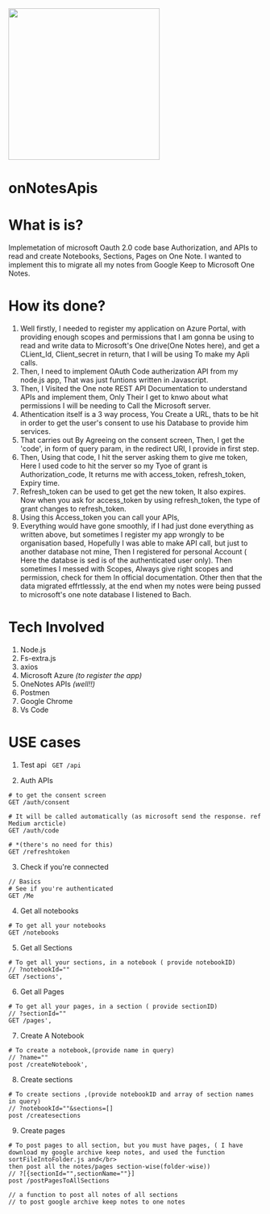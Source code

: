 
<img src="https://img.icons8.com/color/452/microsoft-onenote-2019.png" width="300">

# onNotesApis

# What is is?
Implemetation of microsoft Oauth 2.0 code base Authorization, and APIs to read and create Notebooks, Sections, Pages on One Note. I wanted to implement this to migrate all my notes from Google Keep to Microsoft One Notes.

# How its done?
1. Well firstly, I needed to register my application on Azure Portal, with providing enough scopes and permissions that I am gonna be using to read and write data to Microsoft's One drive(One Notes here), and get a CLient_Id, Client_secret in return, that I will be using To make my Apli calls.
2. Then, I need to implement OAuth Code autherization API from my node.js app, That was just funtions written in Javascript. 
3. Then, I Visited the One note REST API Documentation to understand APIs and implement them, Only Their I get to knwo about what permissions I will be needing to Call the Microsoft server.
4. Athentication itself is a 3  way process, You Create a URL, thats to be hit in order to get the user's consent to use his Database to provide him services.
5. That carries out By Agreeing on the consent screen, Then, I get the 'code', in form of query param, in the redirect URl, I provide in first step.
6. Then, Using that code, I hit the server asking them to give me token, Here I used code to hit the server so my Tyoe of grant is Authorization_code, It returns me with access_token, refresh_token, Expiry time.
7. Refresh_token can be used to get get the new token, It also expires. Now when you ask for access_token by using refresh_token, the type of grant changes to refresh_token.
8. Using this Access_token you can call your APIs, 
9. Everything would have gone smoothly, if I had just done everything as written above, but sometimes I register my app wrongly to be organisation based, Hopefully I was able to make API call, but just to another database not mine, Then I registered for personal Account ( Here the databse is sed is of the authenticated user only). Then sometimes I messed with Scopes, Always give right scopes and permission, check for them In official documentation. Other then that the data migrated effrtlesssly, at the end when my notes were being pussed to microsoft's one note database I listened to Bach.

# Tech Involved
1. Node.js
2. Fs-extra.js
3. axios
4. Microsoft Azure *(to register the app)*
5. OneNotes APIs *(well!!)*
6. Postmen
7. Google Chrome
8. Vs Code

# USE cases
1. Test api
``` GET /api```

2. Auth APIs
```
# to get the consent screen
GET /auth/consent

# It will be called automatically (as microsoft send the response. ref Medium arcticle)
GET /auth/code

# *(there's no need for this)
GET /refreshtoken
```

3. Check if you're connected
```
// Basics
# See if you're authenticated
GET /Me
```

4. Get all notebooks
```
# To get all your notebooks
GET /notebooks
```

5. Get all Sections
```
# To get all your sections, in a notebook ( provide notebookID)
// ?notebookId=""
GET /sections',
```

6. Get all Pages
```
# To get all your pages, in a section ( provide sectionID)
// ?sectionId=""
GET /pages',
```

7. Create A Notebook
```
# To create a notebook,(provide name in query)
// ?name=""
post /createNotebook',
```

8. Create sections
```
# To create sections ,(provide notebookID and array of section names in query)
// ?notebookId=""&sections=[] 
post /createsections
```

9. Create pages
```
# To post pages to all section, but you must have pages, ( I have download my google archive keep notes, and used the function sortFileIntoFolder.js and</br>
then post all the notes/pages section-wise(folder-wise))
// ?[{sectionId="",sectionName=""}]
post /postPagesToAllSections

// a function to post all notes of all sections 
// to post google archive keep notes to one notes
```
